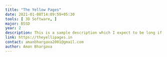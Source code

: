 ```yaml
---
title: "The Yellow Pages"
date: 2021-01-08T14:09:59+05:30
tools: [ 3D Software, ]
major: BSSD
year: 2
description: This is a sample description which I expect to be long if I actually want to be able to do something with it. Even this isn't long enough. onty Python is the BEST.
link: https://theyellipages.in
contact: amanbhargava2001@gmail.com
author: Aman Bhargava
---
```


